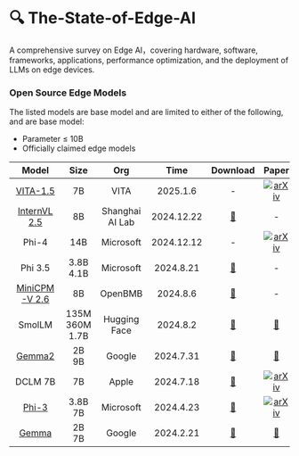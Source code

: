 # 🔍 The-State-of-Edge-AI 
A comprehensive survey on Edge AI，covering hardware, software, frameworks, applications, performance optimization, and the deployment of LLMs on edge devices.


### Open Source Edge Models

The listed models are base model and are limited to either of the following, and are base model:
- Parameter ≤ 10B
- Officially claimed edge models


| Model           | Size | Org | Time  | Download | Paper |
|:-----------:|:--:|:--:|:-----------:|:---------------:|:---------------:|
| [VITA-1.5](https://github.com/VITA-MLLM/VITA) | 7B | VITA | 2025.1.6 | - | [![arXiv](https://img.shields.io/badge/arXiv-b31b1b.svg)](https://arxiv.org/pdf/2501.01957) |
| [InternVL 2.5](https://github.com/OpenGVLab/InternVL) | 8B | Shanghai AI Lab | 2024.12.22 | [🤗](https://huggingface.co/collections/OpenGVLab/internvl25-673e1019b66e2218f68d7c1c) | - | 
| Phi-4 | 14B | Microsoft | 2024.12.12 | - | [![arXiv](https://img.shields.io/badge/arXiv-b31b1b.svg)](https://arxiv.org/pdf/2412.08905) |
| Phi 3.5 | 3.8B 4.1B | Microsoft | 2024.8.21 | [🤗](https://huggingface.co/collections/microsoft/phi-3-6626e15e9585a200d2d761e3) | - | 
| [MiniCPM-V 2.6](https://github.com/OpenBMB/MiniCPM-V)  | 8B | OpenBMB | 2024.8.6 | [🤗](https://huggingface.co/openbmb/MiniCPM-V-2_6) | - |
| SmolLM | 135M 360M 1.7B | Hugging Face | 2024.8.2 | [🤗](https://huggingface.co/collections/HuggingFaceTB/smollm-6695016cad7167254ce15966) | [📖](https://huggingface.co/blog/smollm) |
| [Gemma2](https://github.com/google-deepmind/gemma) | 2B 9B | Google | 2024.7.31 | [🤗](https://huggingface.co/google/gemma-2-2b)|[📖](https://storage.googleapis.com/deepmind-media/gemma/gemma-2-report.pdf)|
| DCLM 7B | 7B | Apple | 2024.7.18 | [🤗](https://huggingface.co/apple/DCLM-7B) | [![arXiv](https://img.shields.io/badge/arXiv-b31b1b.svg)](https://arxiv.org/abs/2406.11794) |
| [Phi-3](https://github.com/microsoft/Phi-3CookBook/blob/main/README.md) | 3.8B 7B | Microsoft | 2024.4.23 | [🤗](https://huggingface.co/collections/microsoft/phi-3-6626e15e9585a200d2d761e3) | [![arXiv](https://img.shields.io/badge/arXiv-b31b1b.svg)](https://arxiv.org/abs/2404.14219)|
| [Gemma](https://github.com/google-deepmind/gemma) | 2B 7B | Google | 2024.2.21 |  [🤗](https://huggingface.co/collections/google/gemma-release-65d5efbccdbb8c4202ec078b)| [📖](https://storage.googleapis.com/deepmind-media/gemma/gemma-report.pdf) |









